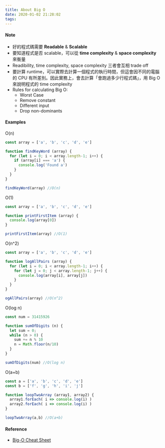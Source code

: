 ```yaml
---
title: About Big O
date: 2020-01-02 21:28:02
tags:
---
```


#### Note

* 好的程式碼需要 **Readable** & **Scalable**
* 要知道程式是否 scalable，可以從 **time complexity** & **space complexity** 來衡量
* Readibility, time complexity, space complexity 三者會互相 trade off
* 要計算 runtime，可以實際去計算一個程式的執行時間，但這會因不同的電腦的 CPU 有所差別。因此實務上，會去計算「會跑過多少行程式碼」，用 Big O 來說明程式的 time complexity
* Rules for calculating Big O:
    * Worst Case
    * Remove constant
    * Different input
    * Drop non-dominants

#### Examples

O(n)
```js
const array = ['a', 'b', 'c', 'd', 'e']

function findKeyWord (array) {
  for (let i = 0; i < array.length-1; i++) {
    if (array[i] === 'a') {
      console.log('Found a')
    }
  }
}

findKeyWord(array) //O(n)
```
O(1)
```js
const array = ['a', 'b', 'c', 'd', 'e']

function printFirstItem (array) {
  console.log(array[0])
}

printFirstItem(array) //O(1)
```
O(n^2)
```js
const array = ['a', 'b', 'c', 'd', 'e']

function logAllPairs (array) {
  for (let i = 0; i < array.length-1; i++) {
    for (let j = 0; j < array.length-1; j++) {
      console.log(array[i], array[j])
    }
  }
}

ogAllPairs(array) //O(n^2)
```
O(log n)
```js
const num = 31415926

function sumOfDigits (n) {
  let sum = 0;
  while (n > 0) {
    sum += n % 10
    n = Math.floor(n/10)
  }
}

sumOfDigits(num) //O(log n)
```
O(a+b)
```js
const a = ['a', 'b', 'c', 'd', 'e']
const b = ['f', 'g', 'h', 'i', 'j']

function loopTwoArray (array1, array2) {
  array1.forEach( i => console.log(i) )
  array2.forEach( i => console.log(i) )
}

loopTwoArray(a,b) //O(a+b)
```


#### Reference
* [Big-O Cheat Sheet](https://www.bigocheatsheet.com/)
